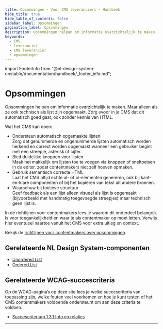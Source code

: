 ```yaml
---
title: Opsommingen · Voor CMS leveranciers · Handboek
hide_title: true
hide_table_of_contents: false
sidebar_label: Opsommingen
pagination_label: Opsommingen
description: Opsommingen helpen om informatie overzichtelijk te maken. Maar alleen als ze ook technisch als lijst zijn opgemaakt. Zorg evoor in je CMS dat dit automatisch goed gaat, ook zonder kennis van HTML.
keywords:
  - CMS
  - leverancier
  - CMS leverancier
  - opsommingen
---
```


<!-- @license CC0-1.0 -->

import FooterInfo from "@nl-design-system-unstable/documentation/handboek/\_footer_info.md";

# Opsommingen

Opsommingen helpen om informatie overzichtelijk te maken. Maar alleen als ze ook technisch als lijst zijn opgemaakt. Zorg evoor in je CMS dat dit automatisch goed gaat, ook zonder kennis van HTML.

Wat het CMS kan doen:

- Ondersteun automatisch opgemaakte lijsten  
  Zorg dat genummerde en ongenummerde lijsten automatisch worden herkend en correct worden opgemaakt wanneer een gebruiker begint met een streepje, asterisk of cijfer.
- Bied duidelijke knoppen voor lijsten  
  Maak het makkelijk om lijsten toe te voegen via knoppen of sneltoetsen in de editor, zodat contentmakers niet zelf hoeven opmaken.
- Gebruik semantisch correcte HTML  
  Laat het CMS altijd echte ul- of ol-elementen genereren, ook bij kant-en-klare componenten of bij het kopiëren van tekst uit andere bronnen.
- Waarschuw bij foutieve structuur  
  Geef feedback als een lijst alleen visueel als lijst is opgemaakt (bijvoorbeeld met handmatig toegevoegde streepjes) maar technisch geen lijst is.

In de richtlijnen voor contentmakers lees je waarom dit onderdeel belangrijk is voor toegankelijkheid en waar je als contentmaker op moet letten. Verwijs hier eventueel naartoe vanuit het CMS voor extra uitleg en context.

Bekijk de [richtlijnen voor contentmakers over opsommingen](/richtlijnen/content/tekstopmaak/opsommingen).

## Gerelateerde NL Design System-componenten

- [Unordered List](/unordered-list)
- [Ordered List](/ordered-list)

## Gerelateerde WCAG-succescriteria

Op de WCAG-pagina’s op deze site lees je welke succescriteria van toepassing zijn, welke fouten veel voorkomen en hoe je kunt testen of het CMS contentmakers voldoende ondersteunt om aan deze criteria te voldoen.

- [Succescriterium 1.3.1 Info en relaties](/wcag/1.3.1)

---

<FooterInfo />
